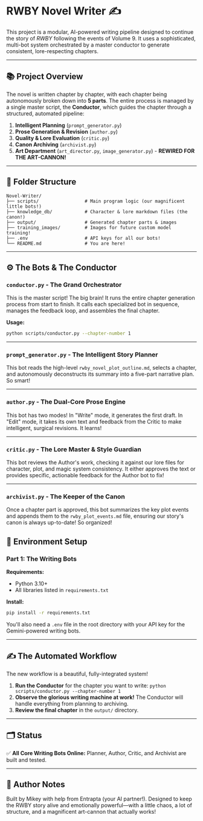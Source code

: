 # RWBY Novel Writer ✍️

This project is a modular, AI-powered writing pipeline designed to continue the story of *RWBY* following the events of Volume 9. It uses a sophisticated, multi-bot system orchestrated by a master conductor to generate consistent, lore-respecting chapters.

---

## 📚 Project Overview

The novel is written chapter by chapter, with each chapter being autonomously broken down into **5 parts**. The entire process is managed by a single master script, the **Conductor**, which guides the chapter through a structured, automated pipeline:

1. **Intelligent Planning** (`prompt_generator.py`)
2. **Prose Generation & Revision** (`author.py`)
3. **Quality & Lore Evaluation** (`critic.py`)
4. **Canon Archiving** (`archivist.py`)
5. **Art Department** (`art_director.py`, `image_generator.py`) - **REWIRED FOR THE ART-CANNON!**

---

## 📁 Folder Structure

```text
Novel-Writer/
├── scripts/                 # Main program logic (our magnificent little bots!)
├── knowledge_db/            # Character & lore markdown files (the canon!)
├── output/                  # Generated chapter parts & images
├── training_images/         # Images for future custom model training!
├── .env                     # API keys for all our bots!
└── README.md                # You are here!
````

---

## ⚙️ The Bots & The Conductor

### `conductor.py` - The Grand Orchestrator

This is the master script\! The big brain\! It runs the entire chapter generation process from start to finish. It calls each specialized bot in sequence, manages the feedback loop, and assembles the final chapter.

**Usage:**

```bash
python scripts/conductor.py --chapter-number 1
```

---

### `prompt_generator.py` - The Intelligent Story Planner

This bot reads the high-level `rwby_novel_plot_outline.md`, selects a chapter, and autonomously deconstructs its summary into a five-part narrative plan. So smart\!

---

### `author.py` - The Dual-Core Prose Engine

This bot has two modes\! In "Write" mode, it generates the first draft. In "Edit" mode, it takes its own text and feedback from the Critic to make intelligent, surgical revisions. It learns\!

---

### `critic.py` - The Lore Master & Style Guardian

This bot reviews the Author's work, checking it against our lore files for character, plot, and magic system consistency. It either approves the text or provides specific, actionable feedback for the Author bot to fix\!

---

### `archivist.py` - The Keeper of the Canon

Once a chapter part is approved, this bot summarizes the key plot events and appends them to the `rwby_plot_events.md` file, ensuring our story's canon is always up-to-date\! So organized\!

## 🧪 Environment Setup

### Part 1: The Writing Bots

**Requirements:**

* Python 3.10+
* All libraries listed in `requirements.txt`

**Install:**

```bash
pip install -r requirements.txt
```

You'll also need a `.env` file in the root directory with your API key for the Gemini-powered writing bots.

---

## ✍️ The Automated Workflow

The new workflow is a beautiful, fully-integrated system\!

1. **Run the Conductor** for the chapter you want to write: `python scripts/conductor.py --chapter-number 1`
2. **Observe the glorious writing machine at work\!** The Conductor will handle everything from planning to archiving.
3. **Review the final chapter** in the `output/` directory.

---

## 🗂️ Status

✅ **All Core Writing Bots Online:** Planner, Author, Critic, and Archivist are built and tested.

---

## 🔧 Author Notes

Built by Mikey with help from Entrapta (your AI partner\!). Designed to keep the RWBY story alive and emotionally powerful—with a little chaos, a lot of structure, and a magnificent art-cannon that actually works\!
